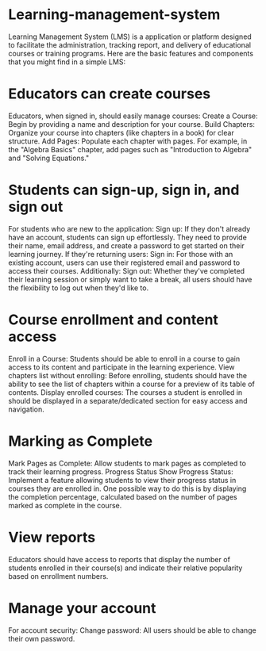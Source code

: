 # Learning-management-system
Learning Management System (LMS) is a application or platform designed to facilitate the administration, tracking report, and delivery of educational courses or training programs. Here are the basic features and components that you might find in a simple LMS:

# Educators can create courses
Educators, when signed in, should easily manage courses:
Create a Course: Begin by providing a name and description for your course.
Build Chapters: Organize your course into chapters (like chapters in a book) for clear structure.
Add Pages: Populate each chapter with pages. For example, in the "Algebra Basics" chapter, add pages such as "Introduction to Algebra" and "Solving Equations."

# Students can sign-up, sign in, and sign out
For students who are new to the application:
Sign up: If they don't already have an account, students can sign up effortlessly. They need to provide their name, email address, and create a password to get started on their learning journey.
If they're returning users:
Sign in: For those with an existing account, users can use their registered email and password to access their courses.
Additionally:
Sign out: Whether they've completed their learning session or simply want to take a break, all users should have the flexibility to log out when they'd like to.

# Course enrollment and content access
Enroll in a Course: Students should be able to enroll in a course to gain access to its content and participate in the learning experience.
View chapters list without enrolling: Before enrolling, students should have the ability to see the list of chapters within a course for a preview of its table of contents.
Display enrolled courses:
The courses a student is enrolled in should be displayed in a separate/dedicated section for easy access and navigation.

# Marking as Complete
Mark Pages as Complete: Allow students to mark pages as completed to track their learning progress.
Progress Status
Show Progress Status: Implement a feature allowing students to view their progress status in courses they are enrolled in. One possible way to do this is by displaying the completion percentage, calculated based on the number of pages marked as complete in the course.

# View reports
Educators should have access to reports that display the number of students enrolled in their course(s) and indicate their relative popularity based on enrollment numbers.

# Manage your account
For account security:
Change password: All users should be able to change their own password.
